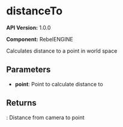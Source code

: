 # distanceTo

**API Version:** 1.0.0

**Component:** RebelENGINE

Calculates distance to a point in world space

## Parameters

- **point**: Point to calculate distance to

## Returns

: Distance from camera to point

